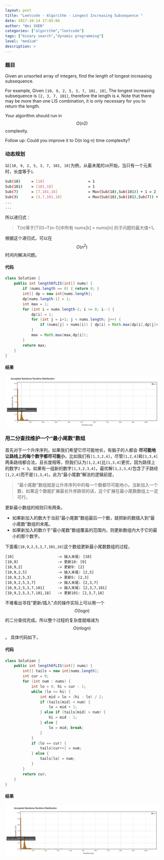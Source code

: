 ```yaml
---
layout: post
title: "Leetcode - Algorithm - Longest Increasing Subsequence "
date: 2017-10-14 17:03:04
author: "Wei SHEN"
categories: ["algorithm","leetcode"]
tags: ["binary search","dynamic programming"]
level: "medium"
description: >
---
```


### 题目
Given an unsorted array of integers, find the length of longest increasing subsequence.

For example,
Given `[10, 9, 2, 5, 3, 7, 101, 18]`,
The longest increasing subsequence is `[2, 3, 7, 101]`, therefore the length is `4`. Note that there may be more than one LIS combination, it is only necessary for you to return the length.

Your algorithm should run in $$O(n2)$$ complexity.

Follow up: Could you improve it to O(n log n) time complexity?

### 动态规划
以`[10, 9, 2, 5, 3, 7, 101, 18]`为例，从最末尾的`18`开始，当只有一个元素时，长度等于`1`.
```bash
Sub(18)     = [18]                    = 1
Sub(101)    = [101,18]                = 1
Sub(7)      = [7,101,18]              = Max(Sub(18),Sub(101)) + 1 = 2
Sub(3)      = [3,7,101,18]            = Max(Sub(18),Sub(101),Sub(7)) + 1 = 3
...
...
```
所以递归式：
> T(n)等于[T(0)~T(n-1)]中所有 nums[k] > nums[n] 的子问题的最大值+1。

根据这个递归式，可以在 $$O(n^2)$$ 时间内解决问题。

#### 代码
```java
class Solution {
    public int lengthOfLIS(int[] nums) {
        if (nums.length == 0) { return 0; }
        int[] dp = new int[nums.length];
        dp[nums.length-1] = 1;
        int max = 1;
        for (int i = nums.length-2; i >= 0; i--) {
            dp[i] = 1;
            for (int j = i+1; j < nums.length; j++) {
                if (nums[j] > nums[i]) { dp[i] = Math.max(dp[i],dp[j]+1); }
            }
            max = Math.max(max,dp[i]);
        }
        return max;
    }
}
```

#### 结果
![longest-increasing-subsequence-1](/images/leetcode/longest-increasing-subsequence-1.png)


### 用二分查找维护一个“最小尾数”数组
首先对于一个升序序列，如果我们希望它尽可能地长，有脑子的人都会 **尽可能地让路线上的每个数字都尽可能小**，比如我们有`[1,3,2,4]`，尽管`[1,2,4]`和`[1,3,4]`两条路线都合法，且长度相等，但我们认为`[1,2,4]`比`[1,3,4]`更优，因为路径上的数字`2 < 3`。如果有一组新的数字`[1,3,2,3,4]`，最优解`[1,2,3,4]`包含了子路经`[1,2,4]`而不是`[1,3,4]`。此为“最小尾数”解法的逻辑前提，
> "最小尾数"数组就是让升序序列中的每一个数都尽可能地小。当新加入一个数，如果这个数能扩展最长升序路径的话，这个扩展在最小尾数数组上一定可行。

更新最小数组的规则只有两条，
* 如果新加入的数大于当前“最小尾数”数组最后一个数，就把新的数插入到“最小尾数”数组的末尾。
* 如果新加入的数介于“最小尾数”数组覆盖的范围内，则更新数组内大于它的最小的那个数字。

下面看`[10,9,2,5,3,7,101,18]`这个数组更新最小尾数数组的过程，
```
[10]                    -> 插入末尾: [10]
[10,9]                  -> 更新10: [9]
[10,9,2]                -> 更新9: [2]
[10,9,2,5]              -> 插入末尾: [2,5]
[10,9,2,5,3]            -> 更新5: [2,3]
[10,9,2,5,3,7]          -> 插入末尾: [2,3,7]
[10,9,2,5,3,7,101]      -> 插入末尾: [2,3,7,101]
[10,9,2,5,3,7,101,18]   -> 更新101: [2,3,7,18]
```

不难看出寻找“更新/插入”点的操作实际上可以用一个 $$O(\log_{}{n})$$ 的二分查找完成。所以整个过程的复杂度就缩减为 $$O(n\log_{}{n})$$。 具体代码如下，

#### 代码
```java
class Solution {
    public int lengthOfLIS(int[] nums) {
        int[] tails = new int[nums.length];
        int cur = 0;
        for (int num : nums) {
            int lo = 0, hi = cur - 1;
            while (lo <= hi) {
                int mid = lo + (hi - lo) / 2;
                if (tails[mid] < num) {
                    lo = mid + 1;
                } else if (tails[mid] > num) {
                    hi = mid - 1;
                } else {
                    lo = mid; break;
                }
            }
            if (lo == cur) {
                tails[cur++] = num;
            } else {
                tails[lo] = num;
            }
        }
        return cur;
    }
}
```

#### 结果
![longest-increasing-subsequence-2](/images/leetcode/longest-increasing-subsequence-2.png)
